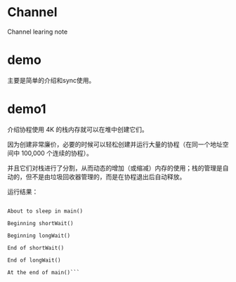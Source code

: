# Channel
Channel learing note

# demo

主要是简单的介绍和sync使用。

# demo1

介绍协程使用 4K 的栈内存就可以在堆中创建它们。

因为创建非常廉价，必要的时候可以轻松创建并运行大量的协程（在同一个地址空间中 100,000 个连续的协程）。

并且它们对栈进行了分割，从而动态的增加（或缩减）内存的使用；栈的管理是自动的，但不是由垃圾回收器管理的，而是在协程退出后自动释放。

运行结果：

```In main()

About to sleep in main()

Beginning shortWait()

Beginning longWait()

End of shortWait()

End of longWait()

At the end of main()```
